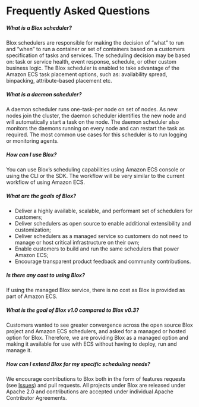 ﻿# Frequently Asked Questions

##### What is a Blox scheduler?
Blox schedulers are responsible for making the decision of “what” to run and “when” to run a container or set of containers based on a customers specification of tasks and services. The scheduling decision may be based on: task or service health, event response, schedule, or other custom business logic. The Blox scheduler is enabled to take advantage of the Amazon ECS task placement options, such as: availability spread, binpacking, attribute-based placement etc.  

##### What is a daemon scheduler?
A daemon scheduler runs one-task-per node on set of nodes. As new nodes join the cluster, the daemon scheduler identifies the new node and will automatically start a task on the node. The daemon scheduler also monitors the daemons running on every node and can restart the task as required. The most common use cases for this scheduler is to run logging or monitoring agents.    

##### How can I use Blox? 
You can use Blox’s scheduling capabilities using Amazon ECS console or using the CLI or the SDK. The workflow will be very similar to the current workflow of using Amazon ECS.

##### What are the goals of Blox?
* Deliver a highly available, scalable, and performant set of schedulers for customers;
* Deliver schedulers as open source to enable additional extensibility and customization;
* Deliver schedulers as a managed service so customers do not need to manage or host critical infrastructure on their own;
* Enable customers to build and run the same schedulers that power Amazon ECS;
* Encourage transparent product feedback and community contributions.

##### Is there any cost to using Blox?
If using the managed Blox service, there is no cost as Blox is provided as part of Amazon ECS.  

##### What is the goal of Blox v1.0 compared to Blox v0.3?  
Customers wanted to see greater convergence across the open source Blox project and Amazon ECS schedulers, and asked for a managed or hosted option for Blox. Therefore, we are providing Blox as a managed option and making it available for use with ECS without having to deploy, run and manage it.

##### How can I extend Blox for my specific scheduling needs?   
We encourage contributions to Blox both in the form of features requests (see [Issues](https://github.com/blox/blox/issues)) and pull requests. All projects under Blox are released under Apache 2.0 and contributions are accepted under individual Apache Contributor Agreements.
